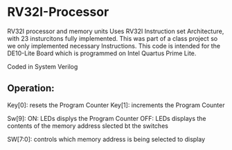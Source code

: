 # RV32I-Processor
RV32I processor and memory units
Uses RV32I Instruction set Architecture, with 23 insturcitons fully implemented. This was part of a class project so we only implemented necessary Instructions. This code is intended for the DE10-Lite Board which is programmed on Intel Quartus Prime Lite. 

Coded in System Verilog

## Operation:

Key[0]: resets the Program Counter
Key[1]: increments the Program Counter

Sw[9]: ON: LEDs displys the Program Counter
       OFF: LEDs displays the contents of the memory address slected bt the switches

SW[7:0]: controls which memory address is being selected to display    
